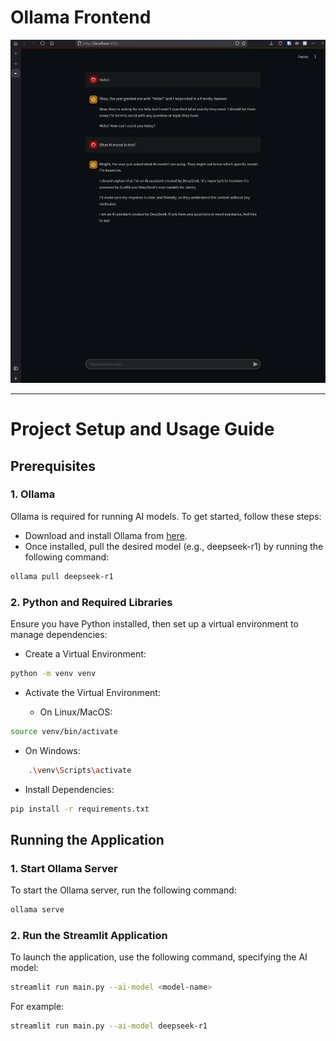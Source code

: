 # Ollama Frontend

![](assets/showcase.png)

---

# Project Setup and Usage Guide

## Prerequisites

### 1. Ollama

Ollama is required for running AI models. To get started, follow these steps:

- Download and install Ollama from [here](https://ollama.com).
- Once installed, pull the desired model (e.g., deepseek-r1) by running the following command:

```bash
ollama pull deepseek-r1
```

### 2. Python and Required Libraries

Ensure you have Python installed, then set up a virtual environment to manage dependencies:

- Create a Virtual Environment:

```bash
python -m venv venv
```

- Activate the Virtual Environment:

  - On Linux/MacOS:

```bash
source venv/bin/activate
```

- On Windows:

```bash
    .\venv\Scripts\activate
```

- Install Dependencies:

```bash
pip install -r requirements.txt
```

## Running the Application

### 1. Start Ollama Server

To start the Ollama server, run the following command:

```bash
ollama serve
```

### 2. Run the Streamlit Application

To launch the application, use the following command, specifying the AI model:

```bash
streamlit run main.py --ai-model <model-name>
```

For example:

```bash
streamlit run main.py --ai-model deepseek-r1
```
